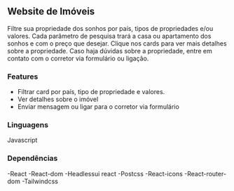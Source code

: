 ## Website de Imóveis

Filtre sua propriedade dos sonhos por país, tipos de propriedades e/ou valores. Cada parâmetro de pesquisa trará a casa ou apartamento dos sonhos e com o preço que desejar. Clique nos cards para ver mais detalhes sobre a propriedade. Caso haja dúvidas sobre a propriedade, entre em contato com o corretor via formulário ou ligação.

### Features

- Filtrar card por país, tipo de propriedade e valores.
- Ver detalhes sobre o imóvel
- Enviar mensagem ou ligar para o corretor via formulário

### Linguagens

Javascript


### Dependências

 -React
 -React-dom
 -Headlessui react
 -Postcss
 -React-icons
 -React-router-dom
 -Tailwindcss
